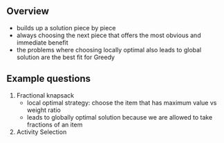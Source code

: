 ## Overview

- builds up a solution piece by piece
- always choosing the next piece that offers the most obvious and immediate benefit
- the problems where choosing locally optimal also leads to global solution are the best fit for Greedy


## Example questions
1. Fractional knapsack
   - local optimal strategy: choose the item that has maximum value vs weight ratio
   - leads to globally optimal solution because we are allowed to take fractions of an item
2. Activity Selection
